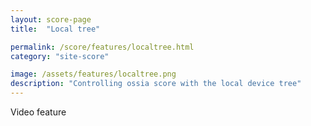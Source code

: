 ```yaml
---
layout: score-page
title:  "Local tree"

permalink: /score/features/localtree.html
category: "site-score"

image: /assets/features/localtree.png
description: "Controlling ossia score with the local device tree"
---
```


Video feature
